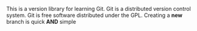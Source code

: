This is a version library for learning Git.
Git is a distributed version control system.
Git is free software distributed under the GPL.
Creating a **new** branch is quick **AND** simple

